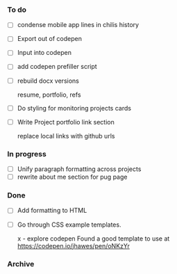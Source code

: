 ### To do
- [ ] condense mobile app lines in chilis history
- [ ] Export out of codepen
- [ ] Input into codepen  
- [ ] add codepen prefiller script
- [ ] rebuild docx versions
  
  resume, portfolio, refs
- [ ] Do styling for monitoring projects cards
- [ ] Write Project portfolio link section

  replace local links with github urls

### In progress
- [ ] Unify paragraph formatting across projects
- [ ] rewrite about me section for pug page

### Done
- [ ] Add formatting to HTML
- [ ] Go through CSS example templates. 
  
  x - explore codepen
  Found a good template to use at https://codepen.io/jhawes/pen/oNKzYr

### Archive
